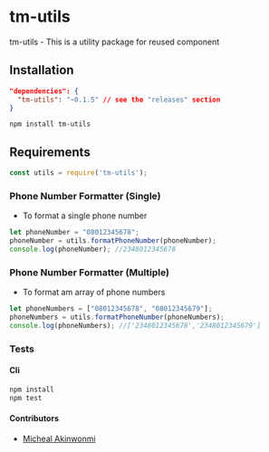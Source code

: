 tm-utils
===========
tm-utils - This is a utility package for reused component

## Installation
```json
"dependencies": {
  "tm-utils": "~0.1.5" // see the "releases" section
}
```
```npm install tm-utils```
## Requirements
```javascript
const utils = require('tm-utils');
```

### Phone Number Formatter (Single)
- To format a single phone number
```javascript
let phoneNumber = "08012345678";
phoneNumber = utils.formatPhoneNumber(phoneNumber);
console.log(phoneNumber); //2348012345678
```

### Phone Number Formatter (Multiple)
- To format am array of phone numbers
```javascript
let phoneNumbers = ["08012345678", "08012345679"];
phoneNumbers = utils.formatPhoneNumber(phoneNumbers);
console.log(phoneNumbers); //['2348012345678','2348012345679']
```


### Tests
#### Cli
```bash
npm install
npm test
```

#### Contributors

- [Micheal Akinwonmi](https://github.com/blackhades)
